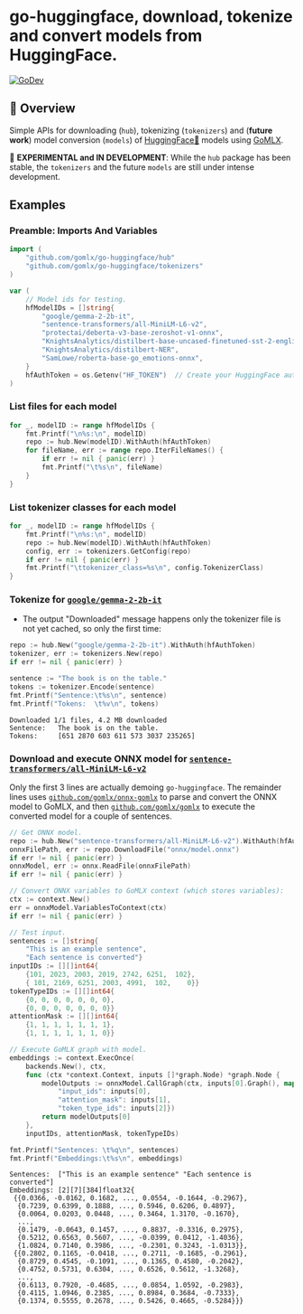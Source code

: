 # **go-huggingface**, download, tokenize and convert models from HuggingFace. 

[![GoDev](https://img.shields.io/badge/go.dev-reference-007d9c?logo=go&logoColor=white)](https://pkg.go.dev/github.com/gomlx/go-huggingface?tab=doc)

## 📖 Overview

Simple APIs for downloading (`hub`), tokenizing (`tokenizers`) and (**future work**) model conversion (`models`) of 
[HuggingFace🤗](huggingface.co) models using [GoMLX](https://github.com/gomlx/gomlx).

🚧 **EXPERIMENTAL and IN DEVELOPMENT**: While the `hub` package has been stable, the `tokenizers` and the future `models` are still
under intense development.

## Examples

### Preamble: Imports And Variables

```go
import (
    "github.com/gomlx/go-huggingface/hub"
    "github.com/gomlx/go-huggingface/tokenizers"
)

var (
	// Model ids for testing.
	hfModelIDs = []string{
		"google/gemma-2-2b-it",
		"sentence-transformers/all-MiniLM-L6-v2",
		"protectai/deberta-v3-base-zeroshot-v1-onnx",
		"KnightsAnalytics/distilbert-base-uncased-finetuned-sst-2-english",
		"KnightsAnalytics/distilbert-NER",
		"SamLowe/roberta-base-go_emotions-onnx",
	}
	hfAuthToken = os.Getenv("HF_TOKEN")  // Create your HuggingFace authentication token in huggingface.co, to allow download of models.
)
```

### List files for each model

```go
for _, modelID := range hfModelIDs {
	fmt.Printf("\n%s:\n", modelID)
	repo := hub.New(modelID).WithAuth(hfAuthToken)
	for fileName, err := range repo.IterFileNames() {
		if err != nil { panic(err) }
		fmt.Printf("\t%s\n", fileName)
	}
}
```

### List tokenizer classes for each model

```go
for _, modelID := range hfModelIDs {
	fmt.Printf("\n%s:\n", modelID)
	repo := hub.New(modelID).WithAuth(hfAuthToken)
	config, err := tokenizers.GetConfig(repo)
	if err != nil { panic(err) }
	fmt.Printf("\ttokenizer_class=%s\n", config.TokenizerClass)
}
```

### Tokenize for [`google/gemma-2-2b-it`](https://huggingface.co/google/gemma-2-2b-it)

* The output "Downloaded" message happens only the tokenizer file is not yet cached, so only the first time:

```go
repo := hub.New("google/gemma-2-2b-it").WithAuth(hfAuthToken)
tokenizer, err := tokenizers.New(repo)
if err != nil { panic(err) }

sentence := "The book is on the table."
tokens := tokenizer.Encode(sentence)
fmt.Printf("Sentence:\t%s\n", sentence)
fmt.Printf("Tokens:  \t%v\n", tokens)
```

```
Downloaded 1/1 files, 4.2 MB downloaded         
Sentence:	The book is on the table.
Tokens:  	[651 2870 603 611 573 3037 235265]
```


### Download and execute ONNX model for [`sentence-transformers/all-MiniLM-L6-v2`](https://huggingface.co/sentence-transformers/all-MiniLM-L6-v2)

Only the first 3 lines are actually demoing `go-huggingface`.
The remainder lines uses [`github.com/gomlx/onnx-gomlx`](https://github.com/gomlx/onnx-gomlx)
to parse and convert the ONNX model to GoMLX, and then
[`github.com/gomlx/gomlx`](github.com/gomlx/gomlx) to execute the converted model
for a couple of sentences.

```go
// Get ONNX model.
repo := hub.New("sentence-transformers/all-MiniLM-L6-v2").WithAuth(hfAuthToken)
onnxFilePath, err := repo.DownloadFile("onnx/model.onnx")
if err != nil { panic(err) }
onnxModel, err := onnx.ReadFile(onnxFilePath)
if err != nil { panic(err) }

// Convert ONNX variables to GoMLX context (which stores variables):
ctx := context.New()
err = onnxModel.VariablesToContext(ctx)
if err != nil { panic(err) }

// Test input.
sentences := []string{
	"This is an example sentence",
	"Each sentence is converted"}
inputIDs := [][]int64{
	{101, 2023, 2003, 2019, 2742, 6251,  102},
	{ 101, 2169, 6251, 2003, 4991,  102,    0}}
tokenTypeIDs := [][]int64{
	{0, 0, 0, 0, 0, 0, 0},
	{0, 0, 0, 0, 0, 0, 0}}
attentionMask := [][]int64{
	{1, 1, 1, 1, 1, 1, 1},
	{1, 1, 1, 1, 1, 1, 0}}

// Execute GoMLX graph with model.
embeddings := context.ExecOnce(
	backends.New(), ctx,
	func (ctx *context.Context, inputs []*graph.Node) *graph.Node {
		modelOutputs := onnxModel.CallGraph(ctx, inputs[0].Graph(), map[string]*graph.Node{
			"input_ids": inputs[0],
			"attention_mask": inputs[1],
			"token_type_ids": inputs[2]})
		return modelOutputs[0]
	}, 
	inputIDs, attentionMask, tokenTypeIDs)

fmt.Printf("Sentences: \t%q\n", sentences)
fmt.Printf("Embeddings:\t%s\n", embeddings)
```

```
Sentences: 	["This is an example sentence" "Each sentence is converted"]
Embeddings:	[2][7][384]float32{
 {{0.0366, -0.0162, 0.1682, ..., 0.0554, -0.1644, -0.2967},
  {0.7239, 0.6399, 0.1888, ..., 0.5946, 0.6206, 0.4897},
  {0.0064, 0.0203, 0.0448, ..., 0.3464, 1.3170, -0.1670},
  ...,
  {0.1479, -0.0643, 0.1457, ..., 0.8837, -0.3316, 0.2975},
  {0.5212, 0.6563, 0.5607, ..., -0.0399, 0.0412, -1.4036},
  {1.0824, 0.7140, 0.3986, ..., -0.2301, 0.3243, -1.0313}},
 {{0.2802, 0.1165, -0.0418, ..., 0.2711, -0.1685, -0.2961},
  {0.8729, 0.4545, -0.1091, ..., 0.1365, 0.4580, -0.2042},
  {0.4752, 0.5731, 0.6304, ..., 0.6526, 0.5612, -1.3268},
  ...,
  {0.6113, 0.7920, -0.4685, ..., 0.0854, 1.0592, -0.2983},
  {0.4115, 1.0946, 0.2385, ..., 0.8984, 0.3684, -0.7333},
  {0.1374, 0.5555, 0.2678, ..., 0.5426, 0.4665, -0.5284}}}
```
